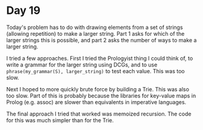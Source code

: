 # Day 19

Today's problem has to do with drawing elements from a set of strings (allowing repetition) to make a larger string. Part 1 asks for which of the larger strings this is possible, and part 2 asks the number of ways to make a larger string.

I tried a few approaches. First I tried the Prologyist thing I could think of, to write a grammar for the larger string using DCGs, and to use `phrase(my_grammar(S), larger_string)` to test each value. This was too slow.

Next I hoped to more quickly brute force by building a Trie. This was also too slow. Part of this is probably because the libraries for key-value maps in Prolog (e.g. assoc) are slower than equivalents in imperative languages.

The final approach I tried that worked was memoized recursion. The code for this was much simpler than for the Trie.